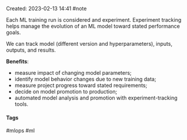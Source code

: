 Created: 2023-02-13 14:41
#note

Each ML training run is considered and experiment. Experiment tracking helps manage the evolution of an ML model toward stated performance goals.

We can track model (different version and hyperparameters), inputs, outputs, and results.

**Benefits**:
- measure impact of changing model parameters;
- identify model behavior changes due to new training data;
- measure project progress toward stated requirements;
- decide on model promotion to production;
- automated model analysis and promotion with experiment-tracking tools.

#### Tags
#mlops #ml